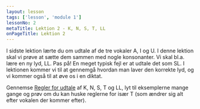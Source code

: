 ```yaml
---
layout: lesson
tags: ['lesson', 'module 1']
lessonNo: 2
metaTitle: Lektion 2 - K, N, S, T, LL
onPageTitle: Lektion 2
---
```

I sidste lektion lærte du om udtale af de tre vokaler A, I og U. I denne lektion skal vi prøve at sætte dem sammen med nogle konsonanter. Vi skal bl.a. lære en ny lyd, LL. Pas på! En meget typisk fejl er at udtale det som SL. I lektionen kommer vi til at gennemgå hvordan man laver den korrekte lyd, og vi kommer også til at øve os i en diktat.

Gennemse [Regler for udtale]({{'/parloer/regler/'|url}}) af K, N, S, T og LL, lyt til eksemplerne mange gange og prøv om du kan huske reglerne for især T (som ændrer sig alt efter vokalen der kommer efter).